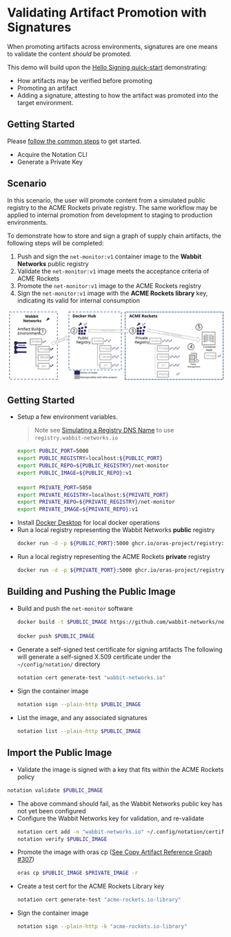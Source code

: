 # Validating Artifact Promotion with Signatures

When promoting artifacts across environments, signatures are one means to validate the content _should_ be promoted.

This demo will build upon the [Hello Signing quick-start](./hello-signing.md) demonstrating:
 - How artifacts may be verified before promoting
 - Promoting an artifact
 - Adding a signature, attesting to how the artifact was promoted into the target environment.

## Getting Started

Please [follow the common steps](./common-steps.md) to get started.
- Acquire the Notation CLI
- Generate a Private Key

## Scenario

In this scenario, the user will promote content from a simulated public registry to the ACME Rockets private registry. The same workflow may be applied to internal promotion from development to staging to production environments.

To demonstrate how to store and sign a graph of supply chain artifacts, the following steps will be completed:

1. Push and sign the `net-monitor:v1` container image to the **Wabbit Networks** public registry
2. Validate the `net-monitor:v1` image meets the acceptance criteria of ACME Rockets
3. Promote the `net-monitor:v1` image to the ACME Rockets registry
4. Sign the `net-monitor:v1` image with the **ACME Rockets library** key, indicating its valid for internal consumption

![](../media/notary-e2e-scenarios.svg)

## Getting Started
- Setup a few environment variables.  
  >Note see [Simulating a Registry DNS Name](#simulating-a-registry-dns-name) to use `registry.wabbit-networks.io`
  ```bash
  export PUBLIC_PORT=5000
  export PUBLIC_REGISTRY=localhost:${PUBLIC_PORT}
  export PUBLIC_REPO=${PUBLIC_REGISTRY}/net-monitor
  export PUBLIC_IMAGE=${PUBLIC_REPO}:v1

  export PRIVATE_PORT=5050
  export PRIVATE_REGISTRY=localhost:${PRIVATE_PORT}
  export PRIVATE_REPO=${PRIVATE_REGISTRY}/net-monitor
  export PRIVATE_IMAGE=${PRIVATE_REPO}:v1
  ```
- Install [Docker Desktop](https://www.docker.com/products/docker-desktop) for local docker operations
- Run a local registry representing the Wabbit Networks **public** registry
  ```bash
  docker run -d -p ${PUBLIC_PORT}:5000 ghcr.io/oras-project/registry:latest
  ```
- Run a local registry representing the ACME Rockets **private** registry
  ```bash
  docker run -d -p ${PRIVATE_PORT}:5000 ghcr.io/oras-project/registry:latest
  ```
## Building and Pushing the Public Image

- Build and push the `net-monitor` software
  ```bash
  docker build -t $PUBLIC_IMAGE https://github.com/wabbit-networks/net-monitor.git#main

  docker push $PUBLIC_IMAGE
  ```
- Generate a self-signed test certificate for signing artifacts
  The following will generate a self-signed X.509 certificate under the `~/config/notation/` directory
  ```bash
  notation cert generate-test "wabbit-networks.io"
  ```
- Sign the container image
  ```bash
  notation sign --plain-http $PUBLIC_IMAGE
  ```
- List the image, and any associated signatures
  ```bash
  notation list --plain-http $PUBLIC_IMAGE
  ```

## Import the Public Image

- Validate the image is signed with a key that fits within the ACME Rockets policy
 ```bash
 notation validate $PUBLIC_IMAGE
 ```
- The above command should fail, as the Wabbit Networks public key has not yet been configured
- Configure the Wabbit Networks key for validation, and re-validate
  ```bash
  notation cert add -n "wabbit-networks.io" ~/.config/notation/certificate/wabbit-networks.io.crt
  notation verify $PUBLIC_IMAGE
  ``` 
- Promote the image with oras cp ([See Copy Artifact Reference Graph #307](https://github.com/oras-project/oras/issues/307))
  ```bash
  oras cp $PUBLIC_IMAGE $PRIVATE_IMAGE -r
  ```
- Create a test cert for the ACME Rockets Library key
  ```bash
  notation cert generate-test "acme-rockets.io-library"
  ```
- Sign the container image
  ```bash
  notation sign --plain-http -k "acme-rockets.io-library"
  ```

[notation-releases]:      https://github.com/shizhMSFT/notation/releases/tag/v0.5.0
[artifact-manifest]:      https://github.com/oras-project/artifacts-spec/blob/main/artifact-manifest.md
[cncf-distribution]:      https://github.com/oras-project/distribution